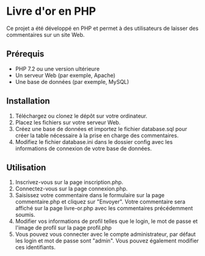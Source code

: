 # Livre d'or en PHP
Ce projet a été développé en PHP et permet à des utilisateurs de laisser des commentaires sur un site Web.

## Prérequis
- PHP 7.2 ou une version ultérieure
- Un serveur Web (par exemple, Apache)
- Une base de données (par exemple, MySQL)

## Installation
1. Téléchargez ou clonez le dépôt sur votre ordinateur.
2. Placez les fichiers sur votre serveur Web.
3. Créez une base de données et importez le fichier database.sql pour créer la table nécessaire à la prise en charge des commentaires.
4. Modifiez le fichier database.ini dans le dossier config avec les informations de connexion de votre base de données.

## Utilisation
1. Inscrivez-vous sur la page inscription.php.
2. Connectez-vous sur la page connexion.php.
3. Saisissez votre commentaire dans le formulaire sur la page commentaire.php et cliquez sur "Envoyer". Votre commentaire sera affiché sur la page livre-or.php avec les commentaires précédemment soumis.
4. Modifier vos informations de profil telles que le login, le mot de passe et l'image de profil sur la page profil.php
5. Vous pouvez vous connecter avec le compte administrateur, par défaut les login et mot de passe sont "admin". Vous pouvez également modifier ces identifiants.